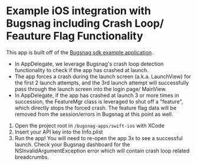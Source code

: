 # Example iOS integration with Bugsnag including Crash Loop/ Feauture Flag Functionality

This app is built off of the [Bugsnag sdk example application](https://github.com/bugsnag/bugsnag-cocoa/tree/master/examples/swift-ios/swift-ios).

- In AppDelegate, we leverage Bugsnag's crash loop detection functionality to check if the app has crashed at launch. 
- The app forces a crash during the launch screen (a.k.a. LaunchView) for the first 2 launch attempts, and the 3rd launch attempt will successfully pass through the launch screen into the login page/ MainView.
- In AppDelegate, if the app has crashed at launch 3 or more times in succession, the FeatureMgr class is leveraged to shut off a "feature", which directly stops the forced crash. The feature flag data will be removed from the session/errors in Bugsnag at this point as well.

1. Open the project root in `/bugsnag-apps/swift-ios` with XCode
2. Insert your API key into the Info.plist
3. Run the app! You will need to re-open the app 3x to see a successful launch. Check your Bugsnag dashboard for the NSInvalidArgumentException error which will contain crash loop related breadcrumbs.
